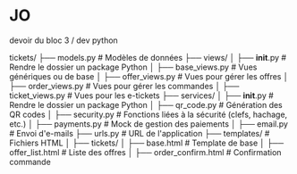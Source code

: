 # JO
devoir du bloc 3 / dev python


tickets/
├── models.py        # Modèles de données
├── views/
│   ├── __init__.py  # Rendre le dossier un package Python
│   ├── base_views.py       # Vues génériques ou de base
│   ├── offer_views.py      # Vues pour gérer les offres
│   ├── order_views.py      # Vues pour gérer les commandes
│   ├── ticket_views.py     # Vues pour les e-tickets
├── services/
│   ├── __init__.py  # Rendre le dossier un package Python
│   ├── qr_code.py   # Génération des QR codes
│   ├── security.py  # Fonctions liées à la sécurité (clefs, hachage, etc.)
│   ├── payments.py  # Mock de gestion des paiements
│   ├── email.py     # Envoi d'e-mails
├── urls.py          # URL de l'application
├── templates/       # Fichiers HTML
│   ├── tickets/
│       ├── base.html        # Template de base
│       ├── offer_list.html  # Liste des offres
│       ├── order_confirm.html # Confirmation commande

